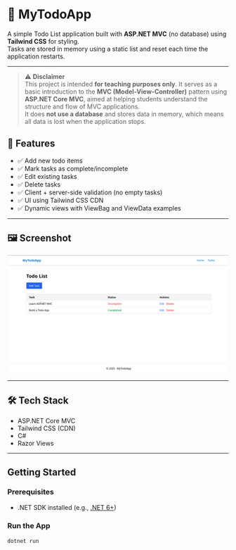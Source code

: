 # 📝 MyTodoApp

A simple Todo List application built with **ASP.NET MVC** (no database) using **Tailwind CSS** for styling.  
Tasks are stored in memory using a static list and reset each time the application restarts.

---

> ⚠️ **Disclaimer**  
> This project is intended **for teaching purposes only**. It serves as a basic introduction to the **MVC (Model-View-Controller)** pattern using **ASP.NET Core MVC**, aimed at helping students understand the structure and flow of MVC applications.  
> It does **not use a database** and stores data in memory, which means all data is lost when the application stops.


## 🚀 Features

- ✅ Add new todo items
- ✅ Mark tasks as complete/incomplete
- ✅ Edit existing tasks
- ✅ Delete tasks
- ✅ Client + server-side validation (no empty tasks)
- ✅ UI using Tailwind CSS CDN
- ✅ Dynamic views with ViewBag and ViewData examples

---

## 🖼️ Screenshot

![Todo UI Screenshot](./screenshots/todo-index-page.png)

---

## 🛠️ Tech Stack

- ASP.NET Core MVC
- Tailwind CSS (CDN)
- C#
- Razor Views

---

## Getting Started

### Prerequisites

- .NET SDK installed (e.g., [.NET 6+](https://dotnet.microsoft.com/download))

### Run the App

```bash
dotnet run
```

